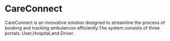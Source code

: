 # CareConnect
CareConnect is an innovative solution designed to streamline the process of booking and tracking ambulances efficiently.The system consists of three portals: User,Hospital,and Driver.
